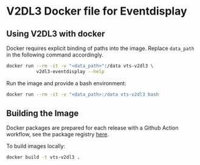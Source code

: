 # V2DL3 Docker file for Eventdisplay

## Using V2DL3 with docker

Docker requires explicit binding of paths into the image. Replace `data_path`
in the following command accordingly.

```bash
docker run --rm -it -v "<data_path>":/data vts-v2dl3 \
           v2dl3-eventdisplay --help
```

Run the image and provide a bash environment:

```bash
docker run --rm -it -v "<data_path>:/data vts-v2dl3 bash
```

## Building the Image

Docker packages are prepared for each release with a Github Action workflow, see the package registry [here](https://github.com/VERITAS-Observatory/V2DL3/pkgs/container/v2dl3).

To build images locally:

```bash
docker build -t vts-v2dl3 .
```
